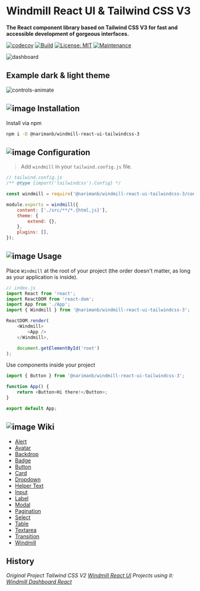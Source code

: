 # Windmill React UI & Tailwind CSS V3

**The React component library based on Tailwind CSS V3 for fast and accessible development of gorgeous interfaces.**

[![codecov](https://codecov.io/gh/narimanb/windmill-react-ui-tailwindcss-3/branch/main/graph/badge.svg?token=O0NG9J08NK)](https://codecov.io/gh/narimanb/windmill-react-ui-tailwindcss-3) [![Build](https://github.com/narimanb/windmill-react-ui-tailwindcss-3/actions/workflows/build.yml/badge.svg)](https://github.com/narimanb/windmill-react-ui-tailwindcss-3/actions/workflows/build.yml) [![License: MIT](https://img.shields.io/badge/License-MIT-green.svg)](https://github.com/narimanb/windmill-react-ui-tailwindcss-3/blob/main/LICENSE) [![Maintenance](https://img.shields.io/badge/Maintained%3F-yes-green.svg)](https://github.com/narimanb/windmill-react-ui-tailwindcss-3/graphs/commit-activity)

![dashboard](https://github.com/narimanb/windmill-react-ui-tailwindcss-3/assets/37624015/235e7f89-0d7d-4261-a746-9deb85b6f166)

## Example dark & light theme

![controls-animate](https://github.com/narimanb/windmill-react-ui-tailwindcss-3/assets/37624015/9efa19be-1bcb-4d3e-a866-e8230ed8ce63)

## ![image](https://github.com/narimanb/windmill-react-ui-tailwindcss-3/assets/37624015/02864a9c-0b04-41a0-ae64-8795ee9a7279) Installation

Install via npm

```sh
npm i -D @narimanb/windmill-react-ui-tailwindcss-3
```

## ![image](https://github.com/narimanb/windmill-react-ui-tailwindcss-3/assets/37624015/b43f2be3-f0f3-48ea-afb6-1fe8080d7bd6) Configuration

> Add `windmill` in your `tailwind.config.js` file.

```js
// tailwind.config.js
/** @type {import('tailwindcss').Config} */

const windmill = require('@narimanb/windmill-react-ui-tailwindcss-3/config');

module.exports = windmill({
	content: ['./src/**/*.{html,js}'],
	theme: {
		extend: {},
	},
	plugins: [],
});
```

## ![image](https://github.com/narimanb/windmill-react-ui-tailwindcss-3/assets/37624015/993d78dc-90cd-4838-9f1c-5d3f635db26d) Usage

Place `Windmill` at the root of your project (the order doesn't matter, as long as your application is inside).

```js
// index.js
import React from 'react';
import ReactDOM from 'react-dom';
import App from './App';
import { Windmill } from '@narimanb/windmill-react-ui-tailwindcss-3';

ReactDOM.render(
	<Windmill>
		<App />
	</Windmill>,

	document.getElementById('root')
);
```

Use components inside your project

```js
import { Button } from '@narimanb/windmill-react-ui-tailwindcss-3';

function App() {
	return <Button>Hi there!</Button>;
}

export default App;
```

## ![image](https://github.com/narimanb/windmill-react-ui-tailwindcss-3/assets/37624015/d93cfcb4-b403-415a-803a-7e8e2436dc14) Wiki

- [Alert](https://github.com/narimanb/windmill-react-ui-tailwindcss-3/wiki/Alert)
- [Avatar](https://github.com/narimanb/windmill-react-ui-tailwindcss-3/wiki/Avatar)
- [Backdrop](https://github.com/narimanb/windmill-react-ui-tailwindcss-3/wiki/Backdrop)
- [Badge](https://github.com/narimanb/windmill-react-ui-tailwindcss-3/wiki/Badge)
- [Button](https://github.com/narimanb/windmill-react-ui-tailwindcss-3/wiki/Button)
- [Card](https://github.com/narimanb/windmill-react-ui-tailwindcss-3/wiki/Card)
- [Dropdown](https://github.com/narimanb/windmill-react-ui-tailwindcss-3/wiki/Dropdown)
- [Helper Text](https://github.com/narimanb/windmill-react-ui-tailwindcss-3/wiki/Helper-Text)
- [Input](https://github.com/narimanb/windmill-react-ui-tailwindcss-3/wiki/Input)
- [Label](https://github.com/narimanb/windmill-react-ui-tailwindcss-3/wiki/Label)
- [Modal](https://github.com/narimanb/windmill-react-ui-tailwindcss-3/wiki/Modal)
- [Pagination](https://github.com/narimanb/windmill-react-ui-tailwindcss-3/wiki/Pagination)
- [Select](https://github.com/narimanb/windmill-react-ui-tailwindcss-3/wiki/Select)
- [Table](https://github.com/narimanb/windmill-react-ui-tailwindcss-3/wiki/Table)
- [Textarea](https://github.com/narimanb/windmill-react-ui-tailwindcss-3/wiki/Textarea)
- [Transition](https://github.com/narimanb/windmill-react-ui-tailwindcss-3/wiki/Transition)
- [Windmill](https://github.com/narimanb/windmill-react-ui-tailwindcss-3/wiki/Windmill)

## History

_Original Project Tailwind CSS V2 [Windmill React UI](https://github.com/estevanmaito/windmill-react-ui)
Projects using it: [Windmill Dashboard React](https://github.com/estevanmaito/windmill-dashboard-react)_
